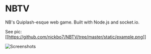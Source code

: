 # NBTV
NB's Quiplash-esque web game. Built with Node.js and socket.io.

See pic:
[[https://github.com/nickbo7/NBTV/tree/master/static/example.png]]


![Screenshots](https://raw.github.com/nickbo7/NBTV/tree/master/static/example.png)
